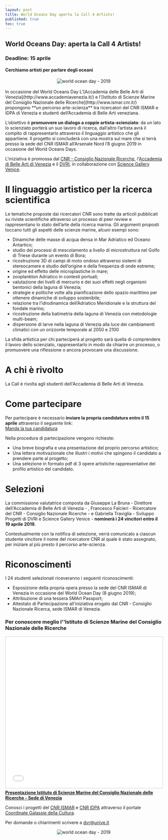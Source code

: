 ```yaml
---
layout: post
title: World Oceans Day aperta la Call 4 Artists!
published: true
toc: true
---
```

## World Oceans Day: aperta la Call 4 Artists!
### Deadline: 15 aprile
#### Cerchiamo artisti per parlare degli oceani
<div style="text-align:center">
  <img src="{{ site.baseurl }}/assets/posts/wod.png" alt="world ocean day - 2019" />
</div>
<br>
In occasione del World Oceans Day L’[Accademia delle Belle Arti di Venezia](http://www.accademiavenezia.it/) e l’[Istituto di Scienze Marine del Consiglio Nazionale delle Ricerche](http://www.ismar.cnr.it/) propongono  **un percorso arte-scienza** tra ricercatori del CNR ISMAR e IDPA di Venezia e studenti dell’Accademia di Belle Arti veneziana.

L’obiettivo è **promuovere un dialogo a coppie artista-scienziato**: da un lato lo scienziato porterà un suo lavoro di ricerca, dall’altro l’artista avrà il compito di rappresentarlo attraverso il linguaggio artistico che gli appartiene.  Il progetto si concluderà con una mostra sul mare che si terrà presso la sede del CNR ISMAR all’Arsenale Nord l’8 giugno 2019 in occasione del World Oceans Days.

L'iniziativa è promossa dal [CNR - Consiglio Nazionale Ricerche](www.cnr.it), l'[Accademia di Belle Arti di Venezia](http://www.accademiavenezia.it/) e il [DVRI](distrettovenezianoricerca.it), in collaborazione con [Science Gallery Venice](venice.sciencegallery.com).

# Il linguaggio artistico per la ricerca scientifica

Le tematiche proposte dai ricercatori CNR sono tratte da articoli pubblicati su riviste scientifiche attraverso un processo di peer review e rappresentano lo stato dell’arte della ricerca marina. Gli argomenti proposti toccano tutti gli aspetti delle scienze marine, alcuni esempi sono:

- Dinamiche delle masse di acqua densa in Mar Adriatico ed Oceano Antartico;
- studio dei processi di mescolamento a livello di microstruttura nel Golfo di Triese durante un evento di Bora;
- ricostruzione 3D di campi di moto ondoso attraverso sistemi di stereocamere e studio dell’origine e della frequenza   di onde estreme;
- origine ed effetto delle microplastiche in mare;
- zooplankton Adriatico in contesti portuali;
- valutazione dei livelli di mercurio e dei suoi effetti negli organismi bentonici della laguna di Venezia;
- strategie e politiche volte alla pianificazione dello spazio marittimo per ottenere dinamiche di sviluppo sostenibile;
- relazione tra l’idrodinamica dell’Adriatico Meridionale e la struttura del fondale marino;
- ricostruzione della batimetria della laguna di Venezia con metodologie multi-beam;
- dispersione di larve nella laguna di Venezia alla luce dei cambiamenti climatici con un orizzonte temporale al 2050 e 2100

La sfida artistica per chi parteciperà al progetto sarà quella di comprendere il lavoro dello scienziato, rappresentarlo in modo da chiarire un processo, o promuovere una riflessione o ancora provocare una discussione.

# A chi è rivolto
La Call è rivolta agli studenti dell'Accademia di Belle Arti di Venezia.

# Come partecipare
Per partecipare è necessario **inviare la propria candidatura entro il 15 aprile** attraverso il seguente link:
<br>
<a class="link button" href="https://docs.google.com/forms/d/e/1FAIpQLSdJy_XHDl67S1g2qhytP9PsqvGDxtUt4OMlD3RWm9gnjhsO5A/viewform?vc=0&c=0&w=1">Manda la tua candidatura</a>

Nella procedura di partecipazione vengono richieste:
- Una breve biografia e una presentazione del proprio percorso artistico;
- Una lettera motivazionale che illustri i motivi che spingono il candidato a prendere parte al progetto;
- Una selezione in formato pdf di 3 opere artistiche rappresentative del profilo artistico del candidato.

# Selezioni
La commissione valutatrice composta da Giuseppe La Bruna - Direttore dell'Accademia di Belle Arti di Venezia - , Francesco Falcieri - Ricercatore del CNR - Consiglio Nazionale Ricerche - e Gabriella Traviglia - Sviluppo Progetti di DVRI e Science Gallery Venice - **nominerà i 24 vincitori entro il 19 aprile 2019.**

Contestualmente con la notifica di selezione, verrà comunicato a ciascun studente vincitore il nome del ricercatore CNR al quale è stato assegnato, per iniziare al più presto il percorso arte-scienza.

# Riconoscimenti
I 24 studenti selezionati riceveranno i seguenti riconoscimenti:
- Esposizione della propria opera presso la sede del CNR ISMAR di Venezia in occasione del World Ocean Day (8 giugno 2019);
- Attribuzione di una tessera SMArt Passport;
- Attestato di Partecipazione all'iniziativa erogato dal CNR - Consiglio Nazionale Ricerca, sede ISMAR di Venezia.

### Per conoscere meglio l'’Istituto di Scienze Marine del Consiglio Nazionale delle Ricerche

<iframe src="//www.slideshare.net/slideshow/embed_code/key/KqkVF9azW28jmH" width="595" height="485" frameborder="0" marginwidth="0" marginheight="0" scrolling="no" style="border:1px solid #CCC; border-width:1px; margin-bottom:5px; max-width: 100%;" allowfullscreen> </iframe> <div style="margin-bottom:5px"> <strong> <a href="//www.slideshare.net/GabrielleTraviglia/presentazione-istituto-di-scienze-marine-del-consiglio-nazionale-delle-ricerche-sede-di-venezia" title="Presentazione Istituto di Scienze Marine del Consiglio Nazionale delle Ricerche - Sede di Venezia" target="blank"> Presentazione Istituto di Scienze Marine del Consiglio Nazionale delle Ricerche - Sede di Venezia</a> </strong> </div>

Conosci i progetti del [CNR ISMAR](https://www.galaxiesofculture.eu/space/institutions/3) e [CNR IDPA](https://www.galaxiesofculture.eu/space/institutions/4) attraverso il portale [Coordinate Galassie della Cultura](https://www.galaxiesofculture.eu/space/welcome).

Per domande o chiarimenti scrivere a dvr@unive.it

<div style="text-align:center">
  <img src="{{ site.baseurl }}/assets/posts/2019_loghi_wod.png" alt="world ocean day - 2019" />
</div>

